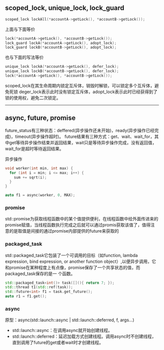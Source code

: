 
## scoped_lock, unique_lock, lock_guard

```cpp
scoped_lock lockAll(*accountA->getLock(), *accountB->getLock());
```
上面与下面等价
```cpp
lock(*accountA->getLock(), *accountB->getLock());
lock_guard lockA(*accountA->getLock(), adopt_lock);
lock_guard lockB(*accountB->getLock(), adopt_lock);
```
也与下面的写法等价
```cpp
unique_lock lockA(*accountA->getLock(), defer_lock);
unique_lock lockB(*accountB->getLock(), defer_lock);
lock(*accountA->getLock(), *accountB->getLock());
```

scoped_lock在其生命周期内锁定互斥体，销毁时解锁，可以锁定多个互斥体，避免死锁
deger_lock表示此时没有锁定互斥体，adopt_lock表示此时已经获得到了锁的使用权，避免二次锁定。

---

## async, future, promise

future_status有三种状态：deffered(异步操作还未开始)，ready(异步操作已经完成)，timeout(异步操作超时)。
future结果有三种方式：get、wait、wait_for，其中get等待异步操作结束并返回结果，wait只是等待异步操作完成，没有返回值，wait_for是超时等待返回结果。


异步操作
```cpp
void worker(int min, int max) {
  for (int i = min; i <= max; i++) {
    sum += sqrt(i);
  }
}

auto f1 = async(worker, 0, MAX);
```

### promise

std::promise为获取线程函数中的某个值提供便利，在线程函数中给外面传进来的promise赋值，当线程函数执行完成之后就可以通过promis获取该值了，值得注意的是取值是间接的通过promise内部提供的future来获取的

### packaged_task

std::packaged_task它包装了一个可调用的目标（如function, lambda expression, bind expression, or another function object）,以便异步调用，它和promise在某种程度上有点像，promise保存了一个共享状态的值，而packaged_task保存的是一 个函数。
```cpp
std::packaged_task<int()> task([](){ return 7; });
std::thread t1(std::ref(task)); 
std::future<int> f1 = task.get_future(); 
auto r1 = f1.get();
```

### async

原型：async(std::launch::async | std::launch::deferred, f, args...)

-   std::launch::async：在调用async就开始创建线程。
-   std::launch::deferred：延迟加载方式创建线程。调用async时不创建线程，直到调用了future的get或者wait时才创建线程。
